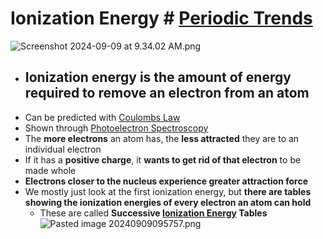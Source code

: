# Ionization Energy # [Periodic Trends](./../periodic-trends/)

![Screenshot 2024-09-09 at 9.34.02 AM.png](./../screenshot-2024-09-09-at-9.34.02-am.png/)

- ## Ionization energy is the amount of energy required to remove an electron from an atom
- Can be predicted with [Coulombs Law](./../coulombs-law/)
- Shown through [Photoelectron Spectroscopy](./../photoelectron-spectroscopy/)
- The **more electrons** an atom has, the **less attracted** they are to an individual electron
- If it has a **positive charge**, it **wants to get rid of that electron** to be made whole
- **Electrons closer to the nucleus experience greater attraction force**
- We mostly just look at the first ionization energy, but **there are tables showing the ionization energies of every electron an atom can hold**
	- These are called **Successive [Ionization Energy](./../ionization-energy/) Tables**
![Pasted image 20240909095757.png](./../pasted-image-20240909095757.png/)